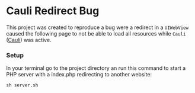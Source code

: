 # Cauli Redirect Bug

This project was created to reproduce a bug were a redirect in a `UIWebView` caused the following page to not be able to load all resources while `Cauli` ([Cauli](https://github.com/cauliframework/cauli)) was active.

### Setup

In your terminal go to the project directory an run this command to start a PHP server with a index.php redirecting to another website:

```shell
sh server.sh
```